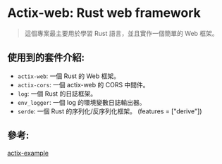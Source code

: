 # Actix-web: Rust web framework

> 這個專案最主要用於學習 Rust 語言，並且實作一個簡單的 Web 框架。

## 使用到的套件介紹:

- `actix-web`: 一個 Rust 的 Web 框架。
- `actix-cors`: 一個 actix-web 的 CORS 中間件。
- `log`: 一個 Rust 的日誌框架。
- `env_logger`: 一個 log 的環境變數日誌輸出器。
- `serde`: 一個 Rust 的序列化/反序列化框架。 (features = ["derive"])

## 參考:
[actix-example](https://github.com/actix/examples)

